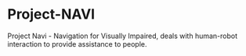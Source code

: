 # Project-NAVI
Project Navi - Navigation for Visually Impaired, deals with human-robot interaction to provide assistance to people.
